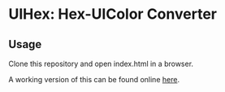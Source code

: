 UIHex: Hex-UIColor Converter
====

## Usage

Clone this repository and open index.html in a browser.

A working version of this can be found online [here](http://ebelinski.com/uihex).
